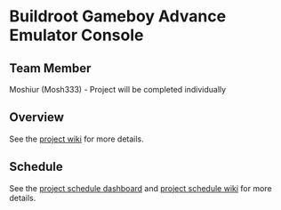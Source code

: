 # Buildroot Gameboy Advance Emulator Console

## Team Member
Moshiur (Mosh333) - Project will be completed individually

## Overview
See the [project wiki](https://github.com/cu-ecen-aeld/final-project-Mosh333/wiki/Project-Overview) for more details.

## Schedule
See the [project schedule dashboard](https://github.com/users/Mosh333/projects/1/views/1) and [project schedule wiki](https://github.com/cu-ecen-aeld/final-project-Mosh333/wiki/Final-Project-Schedule#project-backlog) for more details.
